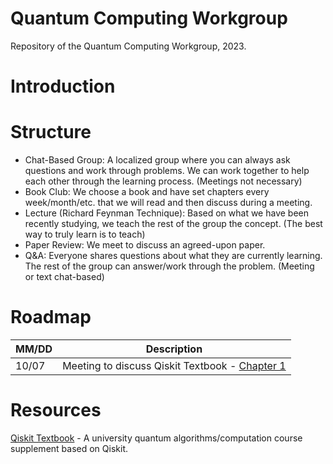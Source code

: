 # Quantum Computing Workgroup 
Repository of the Quantum Computing Workgroup, 2023.

# Introduction
# Structure
+ Chat-Based Group: A localized group where you can always ask questions and work through problems. We can work together to help each other through the learning process. (Meetings not necessary)
+ Book Club: We choose a book and have set chapters every week/month/etc. that we will read and then discuss during a meeting.
+ Lecture (Richard Feynman Technique): Based on what we have been recently studying, we teach the rest of the group the concept. (The best way to truly learn is to teach)
+ Paper Review: We meet to discuss an agreed-upon paper.
+ Q&A: Everyone shares questions about what they are currently learning. The rest of the group can answer/work through the problem. (Meeting or text chat-based)
# Roadmap
  | MM/DD | Description |
| --- | --- |
| 10/07 | Meeting to discuss Qiskit Textbook - [Chapter 1](https://learn.qiskit.org/course/introduction/why-quantum-computing) |

# Resources
[Qiskit Textbook](https://qiskit.org/learn) - A university quantum algorithms/computation course supplement based on Qiskit.
